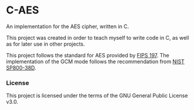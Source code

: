# C-AES

An implementation for the AES cipher, written in C.

This project was created in order to teach myself to write code in C, as well as for later use in other projects.

This project follows the standard for AES provided by [FIPS 197](https://nvlpubs.nist.gov/nistpubs/FIPS/NIST.FIPS.197-upd1.pdf). The implementation of the GCM mode follows the recommendation from [NIST SP800-38D](https://nvlpubs.nist.gov/nistpubs/Legacy/SP/nistspecialpublication800-38d.pdf).


### License
This project is licensed under the terms of the GNU General Public License v3.0.
